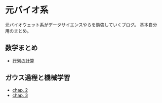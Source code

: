 # 元バイオ系
元バイオウェット系がデータサイエンスやらを勉強していくブログ。 基本自分用のまとめ。
## 数学まとめ
- [行列の計算](./Math/Matrix.md)
## ガウス過程と機械学習
- [chap. 2](https://nbviewer.jupyter.org/github/sunbluesome/sunbluesome.github.io/blob/master/GaussianProcess/chap2.ipynb)
- [chap. 3](https://nbviewer.jupyter.org/github/sunbluesome/sunbluesome.github.io/blob/master/GaussianProcess/chap3.ipynb)